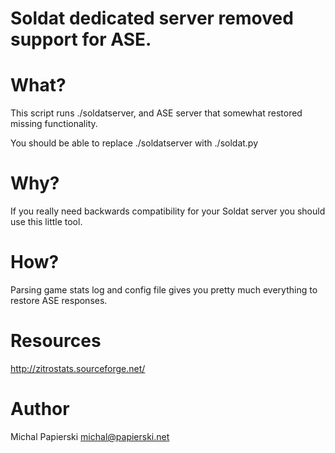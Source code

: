 # Soldat dedicated server removed support for ASE.

What?
====
This script runs ./soldatserver, and ASE server that somewhat restored missing functionality.

You should be able to replace ./soldatserver with ./soldat.py

Why?
====
If you really need backwards compatibility for your Soldat server you should use this little tool.

How?
====
Parsing game stats log and config file gives you pretty much everything to restore ASE responses.

Resources
====
http://zitrostats.sourceforge.net/

Author
====
Michal Papierski <michal@papierski.net>

